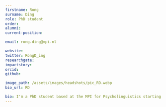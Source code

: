 ```yaml
---
firstname: Rong
surname: Ding
role: PhD student
order:
alumni:
current-position:

email: rong.ding@mpi.nl

website:
twitter: RongD_ing
researchgate:
impactstory:
orcid:
github:

image_path: /assets/images/headshots/pic_RD.webp
bio_url: RD

bio: I'm a PhD student based at the MPI for Psycholinguistics starting from October, 2020. My goal of research is to dissect the way(s) neuronal populations communicate and coordinate in time as well as how our marvellous capacity of language is achieved by such neuronal interactions. Profoundly inspired by György Buzsáki's Rhythms of the Brain (2005), I'm keen to probe into the neuronal dynamics of language function from the perspectives of oscillation and the complex systems theory. My fascination in brain and language started with the cross-disciplinary undergraduate training I received in the B.S. Psychology and B.A. Indonesian Language and Culture programs at Peking University. To pursue such passion even further, I completed a M.Sc. in Language Sciences at University College London, wherein I learned to conduct research by incorporating methods from various subjects—that is, computational modelling, EEG, and the naturalistic experimental paradigm—and examined the neurophysiological correlates of predictive coding (word surprisal) in audiovisual speech comprehension.
---
```

